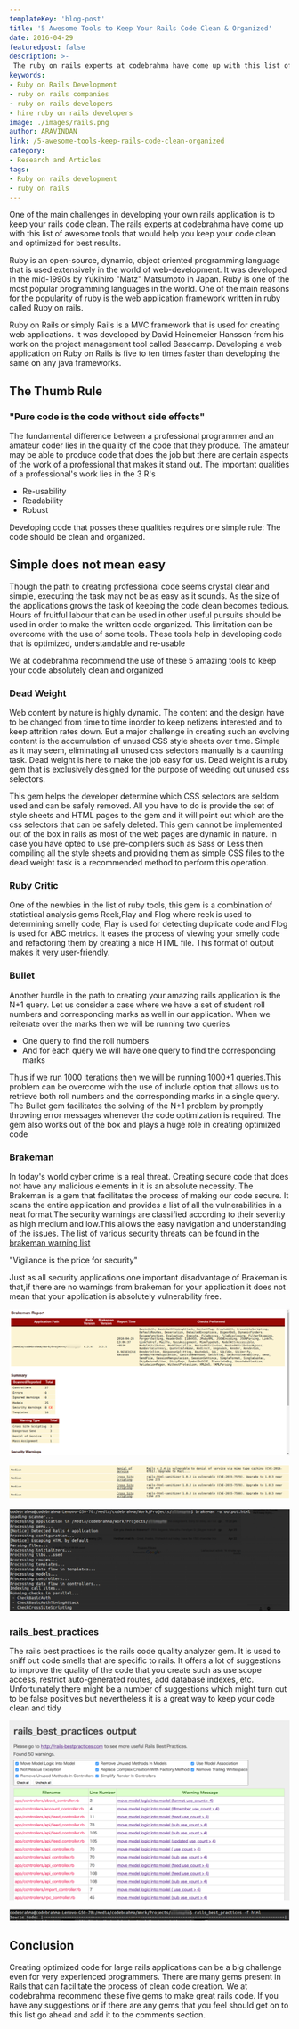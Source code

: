 ```yaml
---
templateKey: 'blog-post'
title: '5 Awesome Tools to Keep Your Rails Code Clean & Organized'
date: 2016-04-29
featuredpost: false
description: >-
 The ruby on rails experts at codebrahma have come up with this list of awesome tools that would help you keep your code clean.
keywords:
- Ruby on Rails Development
- ruby on rails companies
- ruby on rails developers
- hire ruby on rails developers
image: ./images/rails.png
author: ARAVINDAN 
link: /5-awesome-tools-keep-rails-code-clean-organized
category:
- Research and Articles
tags:
- Ruby on rails development
- ruby on rails 
---
```


One of the main challenges in developing your own rails application is to keep your rails code clean. The rails experts at codebrahma have come up with this list of awesome tools that would help you keep your code clean and optimized for best results.

Ruby is an open-source, dynamic, object oriented programming language that is used extensively in the world of web-development. It was developed in the mid-1990s by Yukihiro "Matz" Matsumoto in Japan. Ruby is one of the most popular programming languages in the world. One of the main reasons for the popularity of ruby is the web application framework written in ruby called Ruby on rails.

Ruby on Rails or simply Rails is a  MVC framework that is used for creating web applications.  It was developed by David Heinemeier Hansson from his work on the project management tool called Basecamp. Developing a web application on Ruby on Rails is five to ten times faster than developing the same on any java frameworks.

## **The Thumb Rule**

### "Pure code is the code without side effects"

The fundamental difference between a professional programmer and an amateur coder lies in the quality of the code that they produce. The amateur may be able to produce code that does the job but there are certain aspects of the work of a professional that makes it stand out. The important qualities of a professional's work lies in the 3 R's

* Re-usability
* Readability
* Robust

Developing code that posses these qualities requires one simple rule: The code should be clean and organized.

## **Simple does not mean easy**

Though the path to creating professional code seems crystal clear and simple, executing the task may not be as easy as it sounds. As the size of the applications grows the task of keeping the code clean becomes tedious. Hours of fruitful labour that can be used in other useful pursuits should be used in order to make the written code organized. This limitation can be overcome with the use of some tools. These tools help in developing code that is optimized, understandable and re-usable

We at codebrahma recommend the use of these 5 amazing tools to keep your code absolutely clean and organized

### **Dead Weight**

Web content by nature is highly dynamic. The content and the design have to be changed from time to time inorder to keep netizens interested and to keep attrition rates down. But a major challenge in creating such an evolving content is the accumulation of unused CSS style sheets over time. Simple as it may seem, eliminating all unused css selectors manually is a daunting task. Dead weight is here to make the job easy for us. Dead weight is a ruby gem that is exclusively designed for the purpose of weeding out unused css selectors.

This gem helps the developer determine which CSS selectors are seldom used and can be safely removed. All you have to do is provide the set of style sheets and HTML pages to the gem and it will point out which are the css selectors that can be safely deleted. This gem cannot be implemented out of the box in rails as most of the web pages are dynamic in nature. In case you have opted to use pre-compilers such as Sass or Less then compiling all the style sheets and providing them as simple CSS files to the dead weight task is a recommended method to perform this operation.

### **Ruby Critic**

One of the newbies in the list of ruby tools, this gem is a combination of statistical analysis gems Reek,Flay and Flog where reek is used to determining smelly code, Flay is used for detecting duplicate code and Flog is used for ABC metrics. It eases the process of viewing your smelly code and refactoring them by creating a nice HTML file. This format of output makes it very user-friendly.

### **Bullet**

Another hurdle in the path to creating your amazing rails application is the N+1 query. Let us consider a case where we have a set of student roll numbers and corresponding marks as well in our application. When we reiterate over the marks then we will be running two queries

* One query to find the roll numbers
* And for each query we will have one query to find the corresponding marks

Thus if we run 1000 iterations then we will be running 1000+1 queries.This problem can be overcome with the use of include option that allows us to retrieve both roll numbers and the corresponding marks in a single query. The Bullet gem facilitates the solving of the N+1 problem by promptly throwing error messages whenever the code optimization is required. The gem also works out of the box and plays a huge role in creating optimized code

### **Brakeman**

In today's world cyber crime is a real threat. Creating secure code that does not have any malicious elements in it is an absolute necessity. The Brakeman is a gem that facilitates the process of making our code secure. It scans the entire application and provides a list of all the vulnerabilities in a neat format.The security warnings are classified according to their severity as high medium and low.This allows the easy navigation and understanding of the issues. The list of various security threats can be found in the [brakeman warning list][1]

"Vigilance is the price for security"

Just as all security applications one important disadvantage of Brakeman is that,if there are no warnings from brakeman for your application it does not mean that your application is absolutely vulnerability free.

![Brakeman screenshot][2]

![BRAKEMAN GEM][3]

![BRAKEMAN SCREENSHOT 3][4]

### **rails_best_practices**

The rails best practices is the rails code quality analyzer gem. It is used to sniff out code smells that are specific to rails. It offers a lot of suggestions to improve the quality of the code that you create such as  use scope access, restrict auto-generated routes, add database indexes, etc. Unfortunately there might be a number of suggestions which might turn out to be false positives  but nevertheless it is a great way to keep your code clean and tidy

 ![RAILS BEST PRACTICE GEM][5]

![RAILS BEST PRACTICE GEM][6]

## **Conclusion**

Creating optimized code for large rails applications can be a big challenge even for very experienced programmers. There are many gems present in Rails that can facilitate the process of clean code creation. We at codebrahma recommend these five gems to make great rails code. If you have any suggestions or if there are any gems that you feel should get on to this list go ahead and add it to the comments section.

[1]: http://brakemanscanner.org/docs/warning_types/
[2]: ./images/BRAKEMAN-SCREENSHOT-1.png
[3]: ./images/BRAKEMAN-SCREENSHOT-2.png
[4]: ./images/BRAKEMAN-SCREENSHOT-3-1024x373.png
[5]: ./images/RAILS-BP_1.png
[6]: ./images/RAILS-BP_2.png